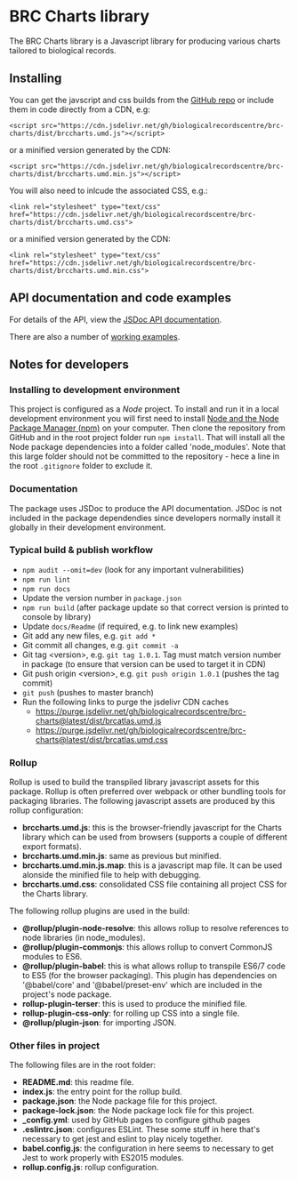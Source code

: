 # BRC Charts library
The BRC Charts library is a Javascript library for producing various charts tailored to biological records.

## Installing
You can get the javscript and css builds from 
the [GitHub repo](https://github.com/BiologicalRecordsCentre/brc-charts/tree/master/dist)
or include them in code directly from a CDN, e.g:
```
<script src="https://cdn.jsdelivr.net/gh/biologicalrecordscentre/brc-charts/dist/brccharts.umd.js"></script>
```
or a minified version generated by the CDN:
```
<script src="https://cdn.jsdelivr.net/gh/biologicalrecordscentre/brc-charts/dist/brccharts.umd.min.js"></script>
```
You will also need to inlcude the associated CSS, e.g.:
```
<link rel="stylesheet" type="text/css" href="https://cdn.jsdelivr.net/gh/biologicalrecordscentre/brc-charts/dist/brccharts.umd.css">
```
or a minified version generated by the CDN:
```
<link rel="stylesheet" type="text/css" href="https://cdn.jsdelivr.net/gh/biologicalrecordscentre/brc-charts/dist/brccharts.umd.min.css">
```

## API documentation and code examples
For details of the API, view the [JSDoc API documentation](https://biologicalrecordscentre.github.io/brc-charts/docs/api/).

There are also a number of [working examples](https://biologicalrecordscentre.github.io/brc-charts/docs/).

## Notes for developers

### Installing to development environment
This project is configured as a *Node* project. To install and run it in a local development environment you will first need to install [Node and the Node Package Manager (npm)](https://nodejs.org/en/learn/getting-started/introduction-to-nodejs) on your computer. Then clone the repository from GitHub and in the root project folder run `npm install`. That will install all the Node package dependencies into a folder called 'node_modules'. Note that this large folder should not be committed to the repository - hece a line in the root `.gitignore` folder to exclude it.

### Documentation
The package uses JSDoc to produce the API documentation. JSDoc is not included in the package dependendies since developers normally install it globally in their development environment.

### Typical build & publish workflow
- `npm audit --omit=dev` (look for any important vulnerabilities)
- `npm run lint`
- `npm run docs` 
- Update the version number in `package.json` 
- `npm run build` (after package update so that correct version is printed to console by library) 
- Update `docs/Readme` (if required, e.g. to link new examples) 
- Git add any new files, e.g. `git add *`
- Git commit all changes, e.g. `git commit -a`
- Git tag \<version\>, e.g. `git tag 1.0.1`. Tag must match version number in package (to ensure that version can be used to target it in CDN) 
- Git push origin \<version\>, e.g. `git push origin 1.0.1` (pushes the tag commit) 
- `git push` (pushes to master branch) 
- Run the following links to purge the jsdelivr CDN caches
  - https://purge.jsdelivr.net/gh/biologicalrecordscentre/brc-charts@latest/dist/brcatlas.umd.js 
  - https://purge.jsdelivr.net/gh/biologicalrecordscentre/brc-charts@latest/dist/brcatlas.umd.css 

### Rollup
Rollup is used to build the transpiled library javascript assets for this package. Rollup is often preferred over webpack or other bundling tools for packaging libraries. The following javascript assets are produced by this rollup configuration:

- **brccharts.umd.js**: this is the browser-friendly javascript for the Charts library which can be used from browsers (supports a couple of different export formats). 
- **brccharts.umd.min.js**: same as previous but minified.
- **brccharts.umd.min.js.map**: this is a javascript map file. It can be used alonside the minified file to help with debugging.
- **brccharts.umd.css**: consolidated CSS file containing all project CSS for the Charts library.

The following rollup plugins are used in the build:
- **@rollup/plugin-node-resolve**: this allows rollup to resolve references to node libraries (in node_modules).
- **@rollup/plugin-commonjs**: this allows rollup to convert CommonJS modules to ES6.
- **@rollup/plugin-babel**: this is what allows rollup to transpile ES6/7 code to ES5 (for the browser packaging). This plugin has dependencies on '@babel/core' and '@babel/preset-env' which are included in the project's node package.
- **rollup-plugin-terser**: this is used to produce the minified file.
- **rollup-plugin-css-only**: for rolling up CSS into a single file.
- **@rollup/plugin-json**: for importing JSON.

### Other files in project
The following files are in the root folder: 

- **README.md**: this readme file.
- **index.js**: the entry point for the rollup build.
- **package.json**: the Node package file for this project.
- **package-lock.json**: the Node package lock file for this project.
- **_config.yml**: used by GitHub pages to configure github pages 
- **.eslintrc.json**: configures ESLint. These some stuff in here that's necessary to get jest and eslint to play nicely together. 
- **babel.config.js**: the configuration in here seems to necessary to get Jest to work properly with ES2015 modules. 
- **rollup.config.js**: rollup configuration.
